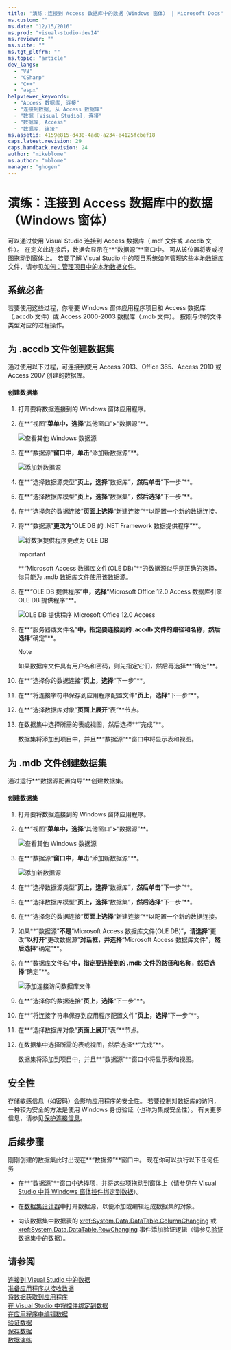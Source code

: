 ```yaml
---
title: "演练：连接到 Access 数据库中的数据（Windows 窗体） | Microsoft Docs"
ms.custom: ""
ms.date: "12/15/2016"
ms.prod: "visual-studio-dev14"
ms.reviewer: ""
ms.suite: ""
ms.tgt_pltfrm: ""
ms.topic: "article"
dev_langs: 
  - "VB"
  - "CSharp"
  - "C++"
  - "aspx"
helpviewer_keywords: 
  - "Access 数据库, 连接"
  - "连接到数据, 从 Access 数据库"
  - "数据 [Visual Studio], 连接"
  - "数据库, Access"
  - "数据库, 连接"
ms.assetid: 4159e815-d430-4ad0-a234-e4125fcbef18
caps.latest.revision: 29
caps.handback.revision: 24
author: "mikeblome"
ms.author: "mblome"
manager: "ghogen"
---
```

# 演练：连接到 Access 数据库中的数据（Windows 窗体）
可以通过使用 Visual Studio 连接到 Access 数据库（.mdf 文件或 .accdb 文件）。  在定义此连接后，数据会显示在**“数据源”**窗口中。  可从该位置将表或视图拖动到窗体上。  若要了解 Visual Studio 中的项目系统如何管理这些本地数据库文件，请参见[如何：管理项目中的本地数据文件](../data-tools/how-to-manage-local-data-files-in-your-project.md)。  
  
## 系统必备  
 若要使用这些过程，你需要 Windows 窗体应用程序项目和 Access 数据库（.accdb 文件）或 Access 2000\-2003 数据库（.mdb 文件）。  按照与你的文件类型对应的过程操作。  
  
## 为 .accdb 文件创建数据集  
 通过使用以下过程，可连接到使用 Access 2013、Office 365、Access 2010 或 Access 2007 创建的数据库。  
  
#### 创建数据集  
  
1.  打开要将数据连接到的 Windows 窗体应用程序。  
  
2.  在**“视图”**菜单中，选择**“其他窗口”**\>**“数据源”**。  
  
     ![查看其他 Windows 数据源](~/data-tools/media/viewdatasources.png "ViewDataSources")  
  
3.  在**“数据源”**窗口中，单击**“添加新数据源”**。  
  
     ![添加新数据源](~/data-tools/media/dataaddnewdatasource.png "dataAddNewDataSource")  
  
4.  在**“选择数据源类型”**页上，选择**“数据库”**，然后单击**“下一步”**。  
  
5.  在**“选择数据库模型”**页上，选择**“数据集”**，然后选择**“下一步”**。  
  
6.  在**“选择您的数据连接”**页面上选择**“新建连接”**以配置一个新的数据连接。  
  
7.  将**“数据源”**更改为**“OLE DB 的 .NET Framework 数据提供程序”**。  
  
     ![将数据提供程序更改为 OLE DB](../data-tools/media/datachangedatasourceoledb.png "dataChangeDataSourceOLEDB")  
  
    > [!IMPORTANT]
    >  **“Microsoft Access 数据库文件\(OLE DB\)”**的数据源似乎是正确的选择，你只能为 .mdb 数据库文件使用该数据源。  
  
8.  在**“OLE DB 提供程序”**中，选择**“Microsoft Office 12.0 Access 数据库引擎 OLE DB 提供程序”**。  
  
     ![OLE DB 提供程序 Microsoft Office 12.0 Access](../data-tools/media/dataoledbprovideroffice12access.png "dataOLEDBProviderOffice12Access")  
  
9. 在**“服务器或文件名”**中，指定要连接到的 .accdb 文件的路径和名称，然后选择**“确定”**。  
  
    > [!NOTE]
    >  如果数据库文件具有用户名和密码，则先指定它们，然后再选择**“确定”**。  
  
10. 在**“选择你的数据连接”**页上，选择**“下一步”**。  
  
11. 在**“将连接字符串保存到应用程序配置文件”**页上，选择**“下一步”**。  
  
12. 在**“选择数据库对象”**页面上展开**“表”**节点。  
  
13. 在数据集中选择所需的表或视图，然后选择**“完成”**。  
  
     数据集将添加到项目中，并且**“数据源”**窗口中将显示表和视图。  
  
## 为 .mdb 文件创建数据集  
 通过运行**“数据源配置向导”**创建数据集。  
  
#### 创建数据集  
  
1.  打开要将数据连接到的 Windows 窗体应用程序。  
  
2.  在**“视图”**菜单中，选择**“其他窗口”**\>**“数据源”**。  
  
     ![查看其他 Windows 数据源](~/data-tools/media/viewdatasources.png "ViewDataSources")  
  
3.  在**“数据源”**窗口中，单击**“添加新数据源”**。  
  
     ![添加新数据源](~/data-tools/media/dataaddnewdatasource.png "dataAddNewDataSource")  
  
4.  在**“选择数据源类型”**页上，选择**“数据库”**，然后单击**“下一步”**。  
  
5.  在**“选择数据库模型”**页上，选择**“数据集”**，然后选择**“下一步”**。  
  
6.  在**“选择您的数据连接”**页面上选择**“新建连接”**以配置一个新的数据连接。  
  
7.  如果**“数据源”**不是**“Microsoft Access 数据库文件\(OLE DB\)”**，请选择**“更改”**以打开**“更改数据源”**对话框，并选择**“Microsoft Access 数据库文件”**，然后选择**“确定”**。  
  
8.  在**“数据库文件名”**中，指定要连接到的 .mdb 文件的路径和名称，然后选择**“确定”**。  
  
     ![添加连接访问数据库文件](../data-tools/media/dataaddconnectionaccessmdb.png "dataAddConnectionAccessMDB")  
  
9. 在**“选择你的数据连接”**页上，选择**“下一步”**。  
  
10. 在**“将连接字符串保存到应用程序配置文件”**页上，选择**“下一步”**。  
  
11. 在**“选择数据库对象”**页面上展开**“表”**节点。  
  
12. 在数据集中选择所需的表或视图，然后选择**“完成”**。  
  
     数据集将添加到项目中，并且**“数据源”**窗口中将显示表和视图。  
  
## 安全性  
 存储敏感信息（如密码）会影响应用程序的安全性。  若要控制对数据库的访问，一种较为安全的方法是使用 Windows 身份验证（也称为集成安全性）。  有关更多信息，请参见[保护连接信息](../Topic/Protecting%20Connection%20Information.md)。  
  
## 后续步骤  
 刚刚创建的数据集此时出现在**“数据源”**窗口中。  现在你可以执行以下任何任务  
  
-   在**“数据源”**窗口中选择项，并将这些项拖动到窗体上（请参见[在 Visual Studio 中将 Windows 窗体控件绑定到数据](../data-tools/bind-windows-forms-controls-to-data-in-visual-studio.md)）。  
  
-   在[数据集设计器](../data-tools/creating-and-editing-typed-datasets.md)中打开数据源，以便添加或编辑组成数据集的对象。  
  
-   向该数据集中数据表的 <xref:System.Data.DataTable.ColumnChanging> 或 <xref:System.Data.DataTable.RowChanging> 事件添加验证逻辑（请参见[验证数据集中的数据](../data-tools/validate-data-in-datasets.md)）。  
  
## 请参阅  
 [连接到 Visual Studio 中的数据](../data-tools/connecting-to-data-in-visual-studio.md)   
 [准备应用程序以接收数据](../Topic/Preparing%20Your%20Application%20to%20Receive%20Data.md)   
 [将数据获取到应用程序](../data-tools/fetching-data-into-your-application.md)   
 [在 Visual Studio 中将控件绑定到数据](../data-tools/bind-controls-to-data-in-visual-studio.md)   
 [在应用程序中编辑数据](../data-tools/editing-data-in-your-application.md)   
 [验证数据](../Topic/Validating%20Data.md)   
 [保存数据](../data-tools/saving-data.md)   
 [数据演练](../Topic/Data%20Walkthroughs.md)